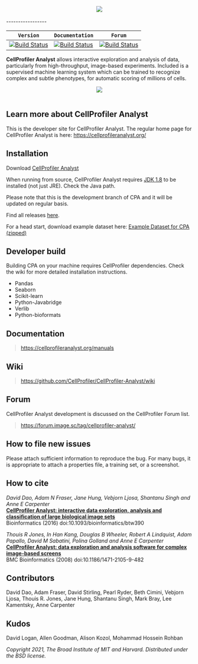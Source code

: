 <div align="center">
  <img src="https://i.imgur.com/uaEp2md.png"><br><br>
</div>
-----------------

|  **`Version`**  |  **`Documentation`** | **`Forum`** |
|---------------|----------------|-----------------|
| [![Build Status](https://img.shields.io/badge/version-3.0.2-green.svg)](https://cellprofileranalyst.org/releases) | [![Build Status](https://img.shields.io/badge/documentation-3.0-brightgreen.svg)](https://cellprofiler-manual.s3.amazonaws.com/CellProfiler-Analyst-3.0.0/index.html) | [![Build Status](https://img.shields.io/badge/forum-CPA-blue.svg)](https://forum.image.sc/tag/cellprofiler-analyst) |

**CellProfiler Analyst** allows interactive exploration and analysis of data,
particularly from high-throughput, image-based experiments. Included is a
supervised machine learning system which can be trained to recognize complex
and subtle phenotypes, for automatic scoring of millions of cells.

<div align="center">
  <img src="http://i.imgur.com/j12EQH5.png"><br><br>
</div>

## Learn more about CellProfiler Analyst
This is the developer site for CellProfiler Analyst. 
The regular home page for CellProfiler Analyst is here: https://cellprofileranalyst.org/

## Installation

Download [CellProfiler Analyst](https://cellprofileranalyst.org/releases)

When running from source, CellProfiler Analyst requires [JDK 1.8](http://www.oracle.com/technetwork/java/javase/downloads/jdk8-downloads-2133151.html) to be installed (not just JRE).
Check the Java path.

Please note that this is the development branch of CPA and it will be updated on regular basis. 

Find all releases [here](https://cellprofileranalyst.org/previously-released-versions-cellprofiler-analyst).

For a head start, download example dataset here: [Example Dataset for CPA (zipped)](http://d1zymp9ayga15t.cloudfront.net/content/Examplezips/cpa_2.0_example.zip)

## Developer build

Building CPA on your machine requires CellProfiler dependencies. Check the wiki
for more detailed installation instructions.

* Pandas
* Seaborn
* Scikit-learn
* Python-Javabridge
* Verlib
* Python-bioformats

## Documentation

> https://cellprofileranalyst.org/manuals

## Wiki

> https://github.com/CellProfiler/CellProfiler-Analyst/wiki

## Forum

CellProfiler Analyst development is discussed on the CellProfiler Forum
list.  

> https://forum.image.sc/tag/cellprofiler-analyst/

## How to file new issues

Please attach sufficient information to reproduce the bug. For many
bugs, it is appropriate to attach a properties file, a training set,
or a screenshot.

## How to cite

*David Dao, Adam N Fraser, Jane Hung, Vebjorn Ljosa, Shantanu Singh and Anne E Carpenter*  
__[CellProfiler Analyst: interactive data exploration, analysis and classification of large biological image sets][bioinformatics]__  
Bioinformatics (2016) doi:10.1093/bioinformatics/btw390

*Thouis R Jones, In Han Kang, Douglas B Wheeler, Robert A Lindquist, Adam Papallo, David M Sabatini, Polina Golland and Anne E Carpenter*<br>
__[CellProfiler Analyst: data exploration and analysis software for complex image-based screens][bmc]__<br>
BMC Bioinformatics (2008) doi:10.1186/1471-2105-9-482


[bioinformatics]: http://bioinformatics.oxfordjournals.org/content/early/2016/07/24/bioinformatics.btw390
[bmc]: https://bmcbioinformatics.biomedcentral.com/articles/10.1186/1471-2105-9-482


## Contributors

David Dao, Adam Fraser, David Stirling, Pearl Ryder, Beth Cimini, Vebjorn Ljosa, Thouis R. Jones, Jane Hung, Shantanu Singh, Mark Bray, Lee Kamentsky, Anne Carpenter

## Kudos

David Logan, Allen Goodman, Alison Kozol, Mohammad Hossein Rohban

*Copyright 2021, The Broad Institute of MIT and Harvard.
Distributed under the BSD license.*
